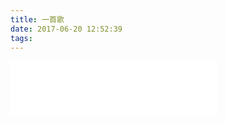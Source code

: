 ```yaml
---
title: 一首歌
date: 2017-06-20 12:52:39
tags:
---
```

<iframe frameborder="no" border="0" marginwidth="0" marginheight="0" width=330 height=86 src="//music.163.com/outchain/player?type=2&id=38679412&height=66"></iframe>
    

